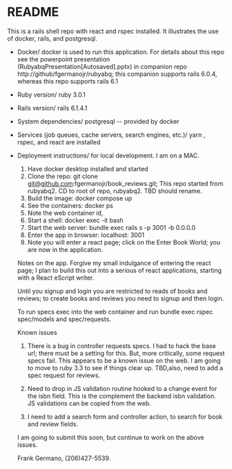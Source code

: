 # README

This is a rails shell repo with react and rspec installed.
It illustrates the use of docker, rails, and postgresql.


* Docker/
  docker is used to run this application. 
  For details about this repo see the powerpoint presentation (RubyabqPresentation[Autosaved].pptx) in companion repo http://github/fgermanojr/rubyabq; this companion supports rails 6.0.4, whereas this repo supports rails 6.1

* Ruby version/
	ruby 3.0.1

* Rails version/
	rails 6.1.4.1

* System dependencies/
	postgresql -- provided by docker

* Services (job queues, cache servers, search engines, etc.)/
	yarn , rspec, and react are installed

* Deployment instructions/
	for local development. I am on a MAC.

	1. Have docker desktop installed and started
  2. Clone the repo: git clone git@github.com:fgermanojr/book_reviews.git; This repo started from rubyabq2.
	   CD to root of repo, rubyabq2. TBD should rename.
	3. Build the image: docker compose up
	4. See the containers: docker ps
	5. Note the web container id, <ID>
	6. Start a shell: docker exec -it <ID> bash
	7. Start the web server: bundle exec rails s -p 3001 -b 0.0.0.0
	8. Enter the app in browser: localhost: 3001
	9. Note you will enter a react page; click on the Enter Book World;
	   you are now in the application.

	Notes on the app. Forgive my small indulgance of entering the react page;
	I plan to build this out into a serious of react applications, starting with
	a React eScript writer.

  Until you signup and login you are restricted to reads of books and reviews;
	to create books and reviews you need to signup and then login.

	To run specs exec into the web container and run bundle exec rspec spec/models
	and spec/requests.

	Known issues
	1. There is a bug in controller requests specs. I had to hack the base url; there must be a setting for this.
	 But, more critically, some request specs fail. This appears to be a known issue on the web. I am going to
	 move to ruby 3.3 to see if things clear up.
	 TBD,also, need to add a spec request for reviews.

	2. Need to drop in  JS validation routine hooked to a change event for the isbn field.
	This is the complement the backend isbn validation. JS validations can be copied from the web.

	3. I need to add a search form and controller action, to search for book and review fields.

	I am going to submit this soon, but continue to work on the above issues.

	Frank Germano, (206)427-5539.

